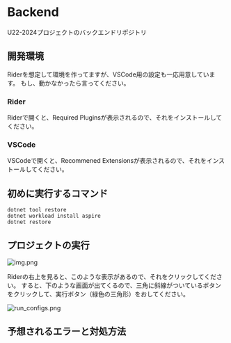 ﻿# Backend

U22-2024プロジェクトのバックエンドリポジトリ

## 開発環境

Riderを想定して環境を作ってますが、VSCode用の設定も一応用意しています。
もし、動かなかったら言ってください。

### Rider

Riderで開くと、Required Pluginsが表示されるので、それをインストールしてください。

### VSCode

VSCodeで開くと、Recommened Extensionsが表示されるので、それをインストールしてください。

## 初めに実行するコマンド

```shell
dotnet tool restore
dotnet workload install aspire
dotnet restore
```

## プロジェクトの実行

![img.png](Docs/imgs/rider_run_config.png)

Riderの右上を見ると、このような表示があるので、それをクリックしてください。
すると、下のような画面が出てくるので、三角に斜線がついているボタンをクリックして、実行ボタン（緑色の三角形）をおしてください。

![run_configs.png](Docs/imgs/run_configs.png)

## 予想されるエラーと対処方法

###
